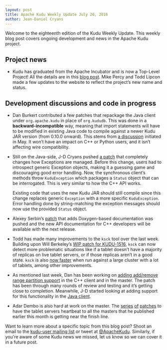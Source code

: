 ```yaml
---
layout: post
title: Apache Kudu Weekly Update July 26, 2016
author: Jean-Daniel Cryans
---
```

Welcome to the eighteenth edition of the Kudu Weekly Update. This weekly blog post
covers ongoing development and news in the Apache Kudu project.

<!--more-->

## Project news

* Kudu has graduated from the Apache Incubator and is now a Top-Level Project! All the details
  are in this [blog post](http://kudu.apache.org/2016/07/25/asf-graduation.html).
  Mike Percy and Todd Lipcon made a few updates to the website to reflect the project’s
  new name and status.

## Development discussions and code in progress

* Dan Burkert contributed a few patches that repackage the Java client under `org.apache.kudu`
  in place of `org.kududb`. This was done in a **backward-incompatible** way, meaning that import
  statements will have to be modified in existing Java code to compile against a newer Kudu JAR
  version (from 0.10.0 onward). This stems from [a discussion](http://mail-archives.apache.org/mod_mbox/kudu-dev/201605.mbox/%3CCAGpTDNcJohQBgjzXafXJQdqmBB4sL495p5V_BJRXk_nAGWbzhA@mail.gmail.com%3E)
  initiated in May. It won’t have an impact on C++ or Python users, and it isn’t affecting wire
  compatibility.

* Still on the Java-side, J-D Cryans pushed [a patch](https://gerrit.cloudera.org/#/c/3055/)
  that completely changes how Exceptions are managed. Before this change, users had to introspect
  generic Exception objects, making it a guessing game and discouraging good error handling.
  Now, the synchronous client’s methods throw `KuduException` which packages a `Status` object
  that can be interrogated. This is very similar to how the C++ API works.

  Existing code that uses the new Kudu JAR should still compile since this change replaces generic
  `Exception` with a more specific `KuduException`. Error handling done by string-matching the
  exception messages should now use the provided `Status` object.

* Alexey Serbin’s [patch](https://gerrit.cloudera.org/#/c/3619/) that adds Doxygen-based
  documentation was pushed and the new API documentation for C++ developers will be available
  with the next release.

* Todd has made many improvements to the `ksck` tool over the last week. Building upon Will
  Berkeley’s [WIP patch for KUDU-1516](https://gerrit.cloudera.org/#/c/3632/), `ksck` can
  now detect more problematic situations like if a tablet doesn’t have a majority of replicas on
  live tablet servers, or if those replicas aren’t in a good state.
  `ksck` is also [now faster](https://gerrit.cloudera.org/#/c/3705/) when run against a large
  cluster with a lot of tablets, among other improvements.

* As mentioned last week, Dan has been working on [adding add/remove range partition support](https://gerrit.cloudera.org/#/c/3648/)
  in the C++ client and in the master. The patch has been through many rounds of review and
  testing and it’s getting close to completion. Meanwhile, J-D started looking at adding support
  for this functionality in the [Java client](https://gerrit.cloudera.org/#/c/3731/).

* Adar Dembo is also hard at work on the master. The [series](https://gerrit.cloudera.org/#/c/3609/)
  [of](https://gerrit.cloudera.org/#/c/3610/) [patches](https://gerrit.cloudera.org/#/c/3611/) to
  have the tablet servers heartbeat to all the masters that he published earlier this month is
  getting near the finish line.

Want to learn more about a specific topic from this blog post? Shoot an email to the
[kudu-user mailing list](mailto:user@kudu.incubator.apache.org) or
tweet at [@ApacheKudu](https://twitter.com/ApacheKudu). Similarly, if you're
aware of some Kudu news we missed, let us know so we can cover it in
a future post.
